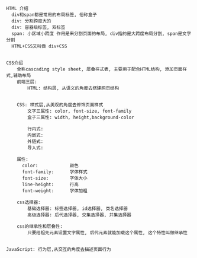 	HTML 介绍
      div和span都是常用的布局标签, 俗称盒子
      div: 分割跨度大的
      div: 容器级标签, 双标签
      span: 小区域小跨度 作用是来分割页面的布局, div指的是大跨度布局分割, span是文字分割
      HTML+CSS又叫做 div+CSS
	
	
	CSS介绍
		全称cascading style sheet, 层叠样式表, 主要用于配合HTML结构, 添加页面样式,辅助布局
		前端三层:
			HTML: 结构层, 从语义的角度去搭建网页结构


		CSS: 样式层,从美观的角度去修饰页面样式
			文字三属性: color, font-size, font-family
			盒子三属性: width, height,background-color
		
			行内式:
			内嵌式:
			外链式:
			导入式:
	
		属性:
		  color:			颜色
		  font-family:		字体样式
		  font-size:		字体大小
		  line-height:		行高
		  font-weight:		字体加粗
	
		css选择器:
			基础选择器: 标签选择器, id选择器, 类名选择器
			高级选择器: 后代选择器, 交集选择器, 并集选择器
		
		css的继承性和层叠性:
			只要给祖先元素设置文字属性, 后代元素就能加载这个属性, 这个特性叫做继承性
		
		
	JavaScript: 行为层,从交互的角度去描述页面行为